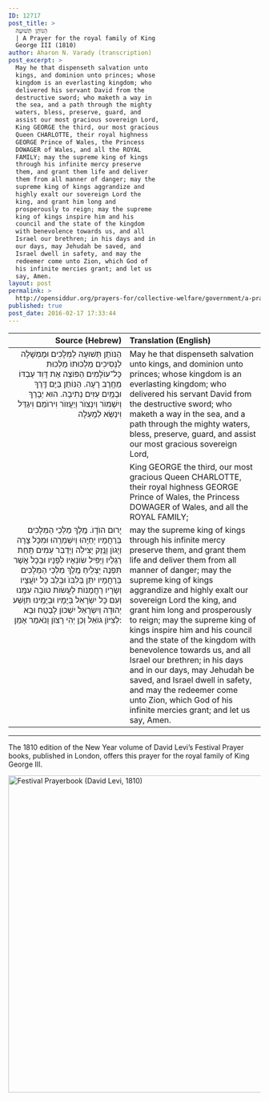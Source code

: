 ```yaml
---
ID: 12717
post_title: >
  הַנּוֺתֵן תְּשׁוּעָה
  | A Prayer for the royal family of King
  George III (1810)
author: Aharon N. Varady (transcription)
post_excerpt: >
  May he that dispenseth salvation unto
  kings, and dominion unto princes; whose
  kingdom is an everlasting kingdom; who
  delivered his servant David from the
  destructive sword; who maketh a way in
  the sea, and a path through the mighty
  waters, bless, preserve, guard, and
  assist our most gracious sovereign Lord,
  King GEORGE the third, our most gracious
  Queen CHARLOTTE, their royal highness
  GEORGE Prince of Wales, the Princess
  DOWAGER of Wales, and all the ROYAL
  FAMILY; may the supreme king of kings
  through his infinite mercy preserve
  them, and grant them life and deliver
  them from all manner of danger; may the
  supreme king of kings aggrandize and
  highly exalt our sovereign Lord the
  king, and grant him long and
  prosperously to reign; may the supreme
  king of kings inspire him and his
  council and the state of the kingdom
  with benevolence towards us, and all
  Israel our brethren; in his days and in
  our days, may Jehudah be saved, and
  Israel dwell in safety, and may the
  redeemer come unto Zion, which God of
  his infinite mercies grant; and let us
  say, Amen.
layout: post
permalink: >
  http://opensiddur.org/prayers-for/collective-welfare/government/a-prayer-for-the-royal-family-of-king-george-iii-1810/
published: true
post_date: 2016-02-17 17:33:44
---
```

<table style="margin-left: auto;margin-right: auto;" class="draggable">
<thead><tr><th id="x" style="text-align: right;">Source (Hebrew)</th><th style="text-align: left;">Translation (English)</th></tr></thead>
<tbody>
<tr><td style="vertical-align:top;" width="46%">
<div class="liturgy" style="text-align: right;"><span lang="he">
הַנּוֺתֵן תְּשׁוּעָה לַמְּלָכִים וּמֶמְשָׁלָה לַנְּסִיכִים מַלְכוּתוֺ מַלְכוּת כָּל־עוֺלָמִים הַפּוֹצֶה אֶת דָּוִד עַבְדּוֹ מֵחֶֽרֶב רָעָה. הַנּוֹתֵן בַּיָּם דֶּֽרֶךְ וּבְמַֽיִם עַזִּים נְתִיבָה. הוּא יְבָרֵךְ וְיִשְׁמוֺר וְיִנְצוֺר וְיַעֲזוֺר וִירוֺמֵם וִיגַדֵּל וִינַשֵּׂא לְמַֽעְלָה
</span></div>
</td>
 
<td style="vertical-align:top;" width="53%">
<div class="english">
May he that dispenseth salvation unto kings, and dominion unto princes; whose kingdom is an everlasting kingdom; who delivered his servant David from the destructive sword; who maketh a way in the sea, and a path through the mighty waters, bless, preserve, guard, and assist our most gracious sovereign Lord, 
</div>
</td></tr>


<tr><td style="vertical-align:top;" width="46%">
<div class="liturgy" style="text-align: right;"><span lang="he">

</span></div>
</td>
 
<td style="vertical-align:top;" width="53%">
<div class="english">
King GEORGE the third, our most gracious Queen CHARLOTTE, their royal highness GEORGE Prince of Wales, the Princess DOWAGER of Wales, and all the ROYAL FAMILY;
</div>
</td></tr>


<tr><td style="vertical-align:top;" width="46%">
<div class="liturgy" style="text-align: right;"><span lang="he">
יָרוּם הוֺדָוֺ. מֶֽלֶךְ מַלְכֵי הַמְּלָכִים בְּרַחֲמָיו יְחַיֵֽהוּ וְיִשְׁמְרֵֽהוּ וּמִכָּל צָרָה וְיָגוֺן וָנֶֽזֶק יַצִּילֵה וְיַדְבֵּר עַמִּים תַּֽחַת רַגְלַיו וְיַפִּיל שׂוֺנְאָיו לְפָנָיו וּבְכָל אֲשֶׁר תִּפְנֶה יַצְלִֽיחַ מֶֽלֶךְ מַלְכֵי הַמְּלָכִים בְּרַחֲמָיו יִתֵּן בְּלִבּוֺ וּבְלֵב כָּל יוֺעֲצָיו וְשָׂרָיו רַחֲמָנוֺת לַעֲשׂוֺת טוֺבָה עִמָּֽנוּ וְעִם כָּל יִשְׂרָאֵל בְּיָמָיו וּבְיָמֵֽינוּ תִּוָּשַׁע יְהוּדָה וְיִשְׂרָאֵל יִשְׁכּוֺן לָבֶטַח וּבָא לְצִיּוֺן גּוֺאֵל וְכֵן יְהִי רָצוֺן וָנֺאמַר אָמֵן:
</span></div>
</td>
 
<td style="vertical-align:top;" width="53%">
<div class="english">
may the supreme king of kings through his infinite mercy preserve them, and grant them life and deliver them from all manner of danger; may the supreme king of kings aggrandize and highly exalt our sovereign Lord the king, and grant him long and prosperously to reign; may the supreme king of kings inspire him and his council and the state of the kingdom with benevolence towards us, and all Israel our brethren; in his days and in our days, may Jehudah be saved, and Israel dwell in safety, and may the redeemer come unto Zion, which God of his infinite mercies grant; and let us say, Amen.
</div>
</td></tr></tbody></tbody></table>

<hr />

The 1810 edition of the New Year volume of David Levi’s Festival Prayer books, published in London, offers this prayer for the royal family of King George III.

<a href="http://opensiddur.org/wp-content/uploads/2016/02/Festival-Prayerbook-David-Levi-1810.png" rel="attachment wp-att-12719"><img src="http://opensiddur.org/wp-content/uploads/2016/02/Festival-Prayerbook-David-Levi-1810.png" alt="Festival Prayerbook (David Levi, 1810)" width="846" height="634" class="aligncenter size-full wp-image-12719" /></a>